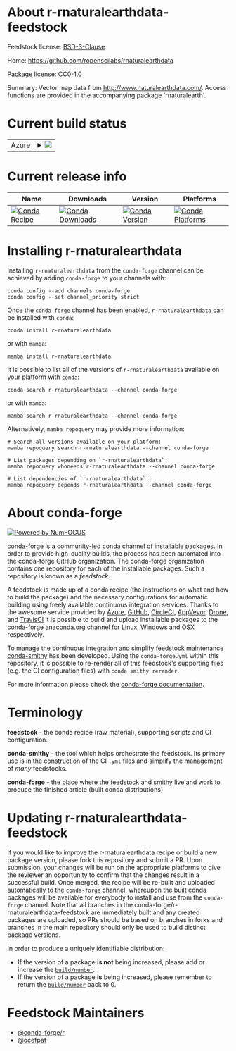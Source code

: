 About r-rnaturalearthdata-feedstock
===================================

Feedstock license: [BSD-3-Clause](https://github.com/conda-forge/r-rnaturalearthdata-feedstock/blob/main/LICENSE.txt)

Home: https://github.com/ropenscilabs/rnaturalearthdata

Package license: CC0-1.0

Summary: Vector map data from <http://www.naturalearthdata.com/>. Access functions are provided in the accompanying package 'rnaturalearth'.

Current build status
====================


<table>
    
  <tr>
    <td>Azure</td>
    <td>
      <details>
        <summary>
          <a href="https://dev.azure.com/conda-forge/feedstock-builds/_build/latest?definitionId=10425&branchName=main">
            <img src="https://dev.azure.com/conda-forge/feedstock-builds/_apis/build/status/r-rnaturalearthdata-feedstock?branchName=main">
          </a>
        </summary>
        <table>
          <thead><tr><th>Variant</th><th>Status</th></tr></thead>
          <tbody><tr>
              <td>linux_64_r_base4.2</td>
              <td>
                <a href="https://dev.azure.com/conda-forge/feedstock-builds/_build/latest?definitionId=10425&branchName=main">
                  <img src="https://dev.azure.com/conda-forge/feedstock-builds/_apis/build/status/r-rnaturalearthdata-feedstock?branchName=main&jobName=linux&configuration=linux%20linux_64_r_base4.2" alt="variant">
                </a>
              </td>
            </tr><tr>
              <td>linux_64_r_base4.3</td>
              <td>
                <a href="https://dev.azure.com/conda-forge/feedstock-builds/_build/latest?definitionId=10425&branchName=main">
                  <img src="https://dev.azure.com/conda-forge/feedstock-builds/_apis/build/status/r-rnaturalearthdata-feedstock?branchName=main&jobName=linux&configuration=linux%20linux_64_r_base4.3" alt="variant">
                </a>
              </td>
            </tr><tr>
              <td>osx_64_r_base4.2</td>
              <td>
                <a href="https://dev.azure.com/conda-forge/feedstock-builds/_build/latest?definitionId=10425&branchName=main">
                  <img src="https://dev.azure.com/conda-forge/feedstock-builds/_apis/build/status/r-rnaturalearthdata-feedstock?branchName=main&jobName=osx&configuration=osx%20osx_64_r_base4.2" alt="variant">
                </a>
              </td>
            </tr><tr>
              <td>osx_64_r_base4.3</td>
              <td>
                <a href="https://dev.azure.com/conda-forge/feedstock-builds/_build/latest?definitionId=10425&branchName=main">
                  <img src="https://dev.azure.com/conda-forge/feedstock-builds/_apis/build/status/r-rnaturalearthdata-feedstock?branchName=main&jobName=osx&configuration=osx%20osx_64_r_base4.3" alt="variant">
                </a>
              </td>
            </tr><tr>
              <td>win_64</td>
              <td>
                <a href="https://dev.azure.com/conda-forge/feedstock-builds/_build/latest?definitionId=10425&branchName=main">
                  <img src="https://dev.azure.com/conda-forge/feedstock-builds/_apis/build/status/r-rnaturalearthdata-feedstock?branchName=main&jobName=win&configuration=win%20win_64_" alt="variant">
                </a>
              </td>
            </tr>
          </tbody>
        </table>
      </details>
    </td>
  </tr>
</table>

Current release info
====================

| Name | Downloads | Version | Platforms |
| --- | --- | --- | --- |
| [![Conda Recipe](https://img.shields.io/badge/recipe-r--rnaturalearthdata-green.svg)](https://anaconda.org/conda-forge/r-rnaturalearthdata) | [![Conda Downloads](https://img.shields.io/conda/dn/conda-forge/r-rnaturalearthdata.svg)](https://anaconda.org/conda-forge/r-rnaturalearthdata) | [![Conda Version](https://img.shields.io/conda/vn/conda-forge/r-rnaturalearthdata.svg)](https://anaconda.org/conda-forge/r-rnaturalearthdata) | [![Conda Platforms](https://img.shields.io/conda/pn/conda-forge/r-rnaturalearthdata.svg)](https://anaconda.org/conda-forge/r-rnaturalearthdata) |

Installing r-rnaturalearthdata
==============================

Installing `r-rnaturalearthdata` from the `conda-forge` channel can be achieved by adding `conda-forge` to your channels with:

```
conda config --add channels conda-forge
conda config --set channel_priority strict
```

Once the `conda-forge` channel has been enabled, `r-rnaturalearthdata` can be installed with `conda`:

```
conda install r-rnaturalearthdata
```

or with `mamba`:

```
mamba install r-rnaturalearthdata
```

It is possible to list all of the versions of `r-rnaturalearthdata` available on your platform with `conda`:

```
conda search r-rnaturalearthdata --channel conda-forge
```

or with `mamba`:

```
mamba search r-rnaturalearthdata --channel conda-forge
```

Alternatively, `mamba repoquery` may provide more information:

```
# Search all versions available on your platform:
mamba repoquery search r-rnaturalearthdata --channel conda-forge

# List packages depending on `r-rnaturalearthdata`:
mamba repoquery whoneeds r-rnaturalearthdata --channel conda-forge

# List dependencies of `r-rnaturalearthdata`:
mamba repoquery depends r-rnaturalearthdata --channel conda-forge
```


About conda-forge
=================

[![Powered by
NumFOCUS](https://img.shields.io/badge/powered%20by-NumFOCUS-orange.svg?style=flat&colorA=E1523D&colorB=007D8A)](https://numfocus.org)

conda-forge is a community-led conda channel of installable packages.
In order to provide high-quality builds, the process has been automated into the
conda-forge GitHub organization. The conda-forge organization contains one repository
for each of the installable packages. Such a repository is known as a *feedstock*.

A feedstock is made up of a conda recipe (the instructions on what and how to build
the package) and the necessary configurations for automatic building using freely
available continuous integration services. Thanks to the awesome service provided by
[Azure](https://azure.microsoft.com/en-us/services/devops/), [GitHub](https://github.com/),
[CircleCI](https://circleci.com/), [AppVeyor](https://www.appveyor.com/),
[Drone](https://cloud.drone.io/welcome), and [TravisCI](https://travis-ci.com/)
it is possible to build and upload installable packages to the
[conda-forge](https://anaconda.org/conda-forge) [anaconda.org](https://anaconda.org/)
channel for Linux, Windows and OSX respectively.

To manage the continuous integration and simplify feedstock maintenance
[conda-smithy](https://github.com/conda-forge/conda-smithy) has been developed.
Using the ``conda-forge.yml`` within this repository, it is possible to re-render all of
this feedstock's supporting files (e.g. the CI configuration files) with ``conda smithy rerender``.

For more information please check the [conda-forge documentation](https://conda-forge.org/docs/).

Terminology
===========

**feedstock** - the conda recipe (raw material), supporting scripts and CI configuration.

**conda-smithy** - the tool which helps orchestrate the feedstock.
                   Its primary use is in the construction of the CI ``.yml`` files
                   and simplify the management of *many* feedstocks.

**conda-forge** - the place where the feedstock and smithy live and work to
                  produce the finished article (built conda distributions)


Updating r-rnaturalearthdata-feedstock
======================================

If you would like to improve the r-rnaturalearthdata recipe or build a new
package version, please fork this repository and submit a PR. Upon submission,
your changes will be run on the appropriate platforms to give the reviewer an
opportunity to confirm that the changes result in a successful build. Once
merged, the recipe will be re-built and uploaded automatically to the
`conda-forge` channel, whereupon the built conda packages will be available for
everybody to install and use from the `conda-forge` channel.
Note that all branches in the conda-forge/r-rnaturalearthdata-feedstock are
immediately built and any created packages are uploaded, so PRs should be based
on branches in forks and branches in the main repository should only be used to
build distinct package versions.

In order to produce a uniquely identifiable distribution:
 * If the version of a package **is not** being increased, please add or increase
   the [``build/number``](https://docs.conda.io/projects/conda-build/en/latest/resources/define-metadata.html#build-number-and-string).
 * If the version of a package **is** being increased, please remember to return
   the [``build/number``](https://docs.conda.io/projects/conda-build/en/latest/resources/define-metadata.html#build-number-and-string)
   back to 0.

Feedstock Maintainers
=====================

* [@conda-forge/r](https://github.com/conda-forge/r/)
* [@ocefpaf](https://github.com/ocefpaf/)

